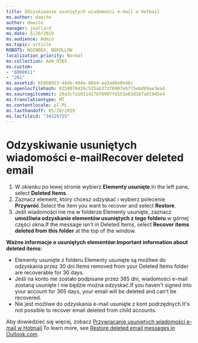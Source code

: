 ```yaml
---
title: Odzyskiwanie usuniętych wiadomości e-mail w Hotmail
ms.author: daeite
author: daeite
manager: joallard
ms.date: 5/20/2019
ms.audience: Admin
ms.topic: article
ROBOTS: NOINDEX, NOFOLLOW
localization_priority: Normal
ms.collection: Adm_O365
ms.custom:
- "8000011"
- "261"
ms.assetid: 650b8923-48de-494a-88e4-aa3a4be8e4bc
ms.openlocfilehash: 0358076426c535ab373f6907eb775e6d69ae3ea4
ms.sourcegitcommit: 20a3cfa10114176f8997fd151e83d167a81945e4
ms.translationtype: MT
ms.contentlocale: pl-PL
ms.lasthandoff: 05/20/2019
ms.locfileid: "34325725"
---
```

# <a name="recover-deleted-email"></a><span data-ttu-id="f764a-102">Odzyskiwanie usuniętych wiadomości e-mail</span><span class="sxs-lookup"><span data-stu-id="f764a-102">Recover deleted email</span></span>

1. <span data-ttu-id="f764a-103">W okienku po lewej stronie wybierz **Elementy usunięte**.</span><span class="sxs-lookup"><span data-stu-id="f764a-103">In the left pane, select **Deleted Items**.</span></span>
2. <span data-ttu-id="f764a-104">Zaznacz element, który chcesz odzyskać i wybierz polecenie **Przywróć**.</span><span class="sxs-lookup"><span data-stu-id="f764a-104">Select the item you want to recover and select **Restore**.</span></span>
3. <span data-ttu-id="f764a-105">Jeśli wiadomości nie ma w folderze Elementy usunięte, zaznacz **umożliwia odzyskanie elementów usuniętych z tego folderu** w górnej części okna.</span><span class="sxs-lookup"><span data-stu-id="f764a-105">If the message isn't in Deleted Items, select **Recover items deleted from this folder** at the top of the window.</span></span>

 <span data-ttu-id="f764a-106">**Ważne informacje o usuniętych elementów:**</span><span class="sxs-lookup"><span data-stu-id="f764a-106">**Important information about deleted items:**</span></span>
  
- <span data-ttu-id="f764a-107">Elementy usunięte z folderu Elementy usunięte są możliwe do odzyskania przez 30 dni.</span><span class="sxs-lookup"><span data-stu-id="f764a-107">Items removed from your Deleted Items folder are recoverable for 30 days.</span></span>
- <span data-ttu-id="f764a-108">Jeśli na konto nie zostało podpisane przez 365 dni, wiadomości e-mail zostaną usunięte i nie będzie można odzyskać.</span><span class="sxs-lookup"><span data-stu-id="f764a-108">If you haven't signed into your account for 365 days, your email will be deleted and can't be recovered.</span></span>
- <span data-ttu-id="f764a-109">Nie jest możliwe do odzyskania e-mail usunięte z kont podrzędnych.</span><span class="sxs-lookup"><span data-stu-id="f764a-109">It's not possible to recover email deleted from child accounts.</span></span>

<span data-ttu-id="f764a-110">Aby dowiedzieć się więcej, zobacz [Przywracanie usuniętych wiadomości e-mail w Hotmail](https://go.microsoft.com/fwlink/p/?linkid=873117).</span><span class="sxs-lookup"><span data-stu-id="f764a-110">To learn more, see [Restore deleted email messages in Outlook.com](https://go.microsoft.com/fwlink/p/?linkid=873117).</span></span>